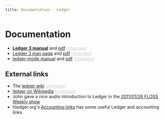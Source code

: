 ```yaml
---
title: Documentation - Ledger
---
```


# Documentation

<style>
.dim, .dim a:link, .dim a:visited { color:#ccc; }
</style>

* <b><a href="doc/ledger3.html">Ledger 3 manual</a></b> and <a href="doc/ledger3.pdf">pdf</a> <span class="dim">(<a href="https://git.ledger-cli.org/ledger/commits/master/doc/ledger3.texi">changes</a>)
* <a href="doc/ledger.1.html">Ledger 3 man page</a> and <a href="doc/ledger.1.pdf">pdf</a> <span class="dim">(<a href="https://git.ledger-cli.org/ledger/commits/master/doc/ledger.1">changes</a>)
* <a href="doc/ledger-mode.html">ledger-mode manual</a> and <a href="doc/ledger-mode.pdf">pdf</a> <span class="dim">(<a href="https://git.ledger-cli.org/ledger-mode/commits/master/doc/ledger-mode.texi">changes</a>)

## External links

* The [ledger wiki](https://wiki.ledger-cli.org)
 <span class=dim> ([changes](https://wiki.ledger-cli.org/_history)) </span>
* [ledger on Wikipedia](https://en.wikipedia.org/wiki/Ledger_%28software%29)
 <span class=dim> ([changes](https://en.wikipedia.org/w/index.php?title=Ledger_%28software%29&action=history)) </span>
* John gave a nice audio introduction to Ledger in the [2011/01/26 FLOSS Weekly show](https://twit.tv/floss150)
* hledger.org's [Accounting links](https://hledger.org/accounting.html#accounting-links) has some useful Ledger and accounting links
